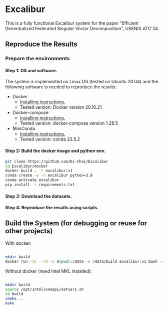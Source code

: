 # Excalibur

This is a fully functional Excalibur system for the paper "Efficient Decentralized Federated Singular Vector Decomposition", USENIX ATC'24.

## Reproduce the Results

### Prepare the environments

#### Step 1: OS and software.

The system is implemented on Linux OS (tested on Ubuntu 20.04) and the following software is needed to reproduce the results:

- Docker
  - [Installing instructions.](https://docs.docker.com/engine/install/ubuntu/)
  - Tested version: Docker version 20.10.21
- Docker-compose
  - [Installing instructions.](https://docs.docker.com/compose/install/linux/)
  - Tested version: docker-compose version 1.28.5
- MiniConda
  - [Installing instructions.](https://docs.anaconda.com/free/miniconda/miniconda-install/)
  - Tested version: conda 23.5.2

#### Step 2: Build the docker image and python env.

```bash
git clone https://github.com/Di-Chai/Excalibur
cd Excalibur/docker
docker build . -t excalibur:v1
conda create -y -n excalibur python=3.8
conda activate excalibur
pip install -r requirements.txt
```

#### Step 3: Download the datasets.



#### Step 4: Reproduce the results using scripts.



## Build the System (for debugging or reuse for other projects)

With docker:

```bash

mkdir build
docker run -it --rm -v $(pwd):/data -w /data/build excalibur:v1 bash -c "cmake .. && make"

```

Without docker (need Intel MKL installed):

```bash

mkdir build
source /opt/intel/oneapi/setvars.sh
cd build
cmake ..
make

```
